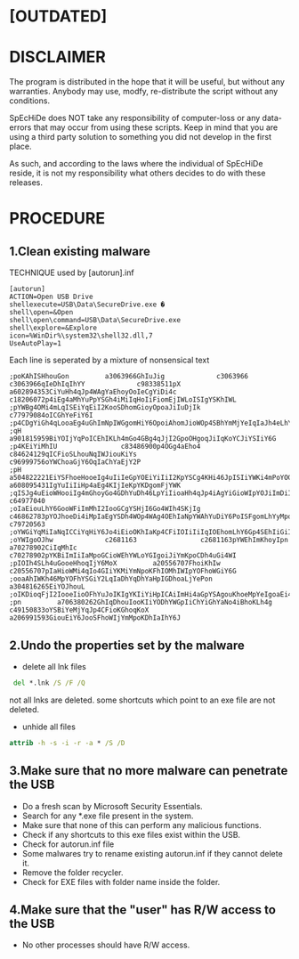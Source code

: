 # [OUTDATED]

DISCLAIMER
=========================

The program is distributed in the hope that it will be useful, but
without any warranties. Anybody may use, modfy, re-distribute the script
without any conditions.

SpEcHiDe does NOT take any responsibility of computer-loss
or any data-errors that may occur from using these scripts.
Keep in mind that you are using a third party solution to
something you did not develop in the first place.

As such, and according to the laws where the individual of SpEcHiDe reside,
it is not my responsibility what others decides to do with
these releases.

PROCEDURE
===========================

1.Clean existing malware
-----------------------------
TECHNIQUE used by [autorun].inf

```autorun.inf
[autorun]
ACTION=Open USB Drive
shellexecute=USB\Data\SecureDrive.exe �
shell\open=&Open
shell\open\command=USB\Data\SecureDrive.exe
shell\explore=&Explore
icon=%WinDir%\system32\shell32.dll,7
UseAutoPlay=1
```
Each line is seperated by a mixture of nonsensical text

```nonsense
;poKAhISHhouGon			a3063966GhIuJig				c3063966				c3063966qIeDhIqIhYY				c98338511pX			a602894353CiYuHh4qJp4WAgYaEhoyOoIeCgYiDi4c				c18206072p4iEg4aMhYuPpYSGh4iMiIqHoIiFiomEjIWLoISIgYSKhIWL
;pYWBg4OMi4mLqISEiYqEiI2KooSDhomGioyOpoaJiIuDjIk				c77979084oICGhYeFiY6I
;p4CDgYiGh4qLooaEg4uGhImNpIWGgomHiY6OpoiAhomJioWOp4SBhYmMjYeIqIaJh4eLhYeLpYGAioSIjIqJ
;qH			a901815959BiYOIjYqPoICEhIKLh4mGo4GBg4qJjI2GpoOHgoqJiIqKoYCJiYSIiY6G
;p4KEiYiMhIU				c83486900p4OGg4aEho4				c84624129qICFioSLhouNqIWJiouKiYs				c96999756oYWChoaGjY6OqIaChYaEjY2P
;pH			a504822221EiYSFhoeHooeIg4uIiIeGpYOEiYiIiI2KpYSCg4KHi46JpISIiYWKi4mPoYOGiYKLioeLpX			a608095431IgYuIiIiHp4aEg4KIjIeKpYKDgomFjYWK
;qISJg4uEioWHooiIg4mGhoyGo4GDhYuDh46LpYiIioaHh4qJp4iAgYiGioWIpYOJiImDiIU				c64977040
;oIaEiouLhY6GooWFiImMhI2IooGCgYSHjI6Go4WIh4SKjIg				c46862783pYOJhoeDi4iMpIaEgYSDh4WOp4WAg4OEhIaNpYWAhYuDiY6PoISFgomLhYyMpoiHg4KIiog				c79720563
;oYWGiYqMiIaNqICCiYqHiY6Jo4iEioOKhIaKp4CFiIOIiIiIqIOEhomLhY6Gp4SEhIiGiIeJpYOChYSKiYWIoIaEhomEioeP
;oYWIgoOJhw				c2681163				c2681163pYWEhImKhoyIpn			a70278902CiIqMhIc				c70278902pYKBiImIiIaMpoGCioWEhYWLoYGIgoiJiYmKpoCDh4uGi4WI
;pIOIh4SLh4uGooeHhoqIjY6MoX			a20556707FhoiKhIw				c20556707pIaHioWMi4qIo4GIiYKMiYmNpoKFhIOMhIWIpYOFhoWGiY6G
;ooaAhIWKh46MpYOFhYSGiY2LqIaDhYqDhYaHpIGDhoaLjYePon			a304816265EiYOJhouL
;oIKDioqFjI2IooeIioOFhYuJoIKIgYKIiYiHpICAiImHi4aGpYSAgouKhoeMpYeIgoaEi4qPpoSIioODiI2NoYSFioSEjIaN
;pn			a706380262GhIqDhouIooKIiYODhYWGpIiChYiGhYaNo4iBhoKLh4g				c49150833oYSBiYeMjYqJp4CFioKGhoqKoX			a206991593GiouEiY6JooSFhoWIjYmMpoKDhIaIhY6J
```

2.Undo the properties set by the malware
-----------------------------
- delete all lnk files
```bat
 del *.lnk /S /F /Q
```
not all lnks are deleted.
some shortcuts which point to an exe file are not deleted.

- unhide all files
```bat
attrib -h -s -i -r -a * /S /D
```

3.Make sure that no more malware can penetrate the USB
-----------------------------
- Do a fresh scan by Microsoft Security Essentials.
- Search for any *.exe file present in the system.
- Make sure that none of this can perform any malicious functions.
- Check if any shortcuts to this exe files exist within the USB.
- Check for autorun.inf file
- Some malwares try to rename existing autorun.inf if they cannot delete it.
- Remove the folder recycler.
- Check for EXE files with folder name inside the folder.

4.Make sure that the "user" has R/W access to the USB
-----------------------------
- No other processes should have R/W access.
